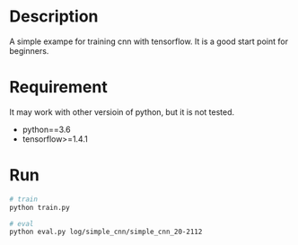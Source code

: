 # Description
A simple exampe for training cnn with tensorflow. It is a
 good start point for beginners.

# Requirement
It may work with other versioin of python, but it is not
tested.
* python==3.6
* tensorflow>=1.4.1

# Run
```bash
# train
python train.py

# eval
python eval.py log/simple_cnn/simple_cnn_20-2112
```